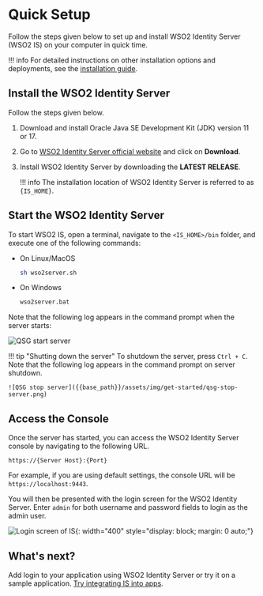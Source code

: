 # Quick Setup

Follow the steps given below to set up and install WSO2 Identity Server (WSO2 IS) on your computer in quick time.

!!! info
    For detailed instructions on other installation options and deployments, see the [installation guide]({{base_path}}/deploy/get-started/install/).

## Install the WSO2 Identity Server

Follow the steps given below.

1. Download and install Oracle Java SE Development Kit (JDK) version 11 or 17.
2. Go to [WSO2 Identity Server official website](https://wso2.com/identity-server/) and click on **Download**.
3. Install WSO2 Identity Server by downloading the **LATEST RELEASE**.

    !!! info
        The installation location of WSO2 Identity Server is referred to as `{IS_HOME}`.

<!-- The WSO2 Identity Server installation location can vary depending on the operating system as given below:

|OS     |Home Directory                                |
|:------|:---------------------------------------------|
|Mac OS | `/Library/WSO2/IdentityServer/<IS_HOME>`         |
|Windows| `C:\Program Files\WSO2\IdentityServer\<IS_HOME>` |
|Ubuntu | `/usr/lib/wso2/IdentityServer/<IS_HOME>`         |
|CentOS | `/usr/lib64/IdentityServer/<IS_HOME>`           |

-->

## Start the WSO2 Identity Server

To start WSO2 IS, open a terminal, navigate to the `<IS_HOME>/bin` folder, and execute one of the following commands:

- On Linux/MacOS

    ``` bash
    sh wso2server.sh
    ```

- On Windows

    ``` bash
    wso2server.bat
    ```

Note that the following log appears in the command prompt when the server starts:

![QSG start server]({{base_path}}/assets/img/get-started/qsg-start-server.png)

!!! tip "Shutting down the server"
    To shutdown the server, press `Ctrl + C`.
    Note that the following log appears in the command prompt on server shutdown.

    ![QSG stop server]({{base_path}}/assets/img/get-started/qsg-stop-server.png)

## Access the Console

Once the server has started, you can access the WSO2 Identity Server console by navigating to the following URL.

`https://{Server Host}:{Port}`

For example, if you are using default settings, the console URL will be `https://localhost:9443`.

You will then be presented with the login screen for the WSO2 Identity Server. Enter `admin` for both username and password fields to login as the admin user.

![Login screen of IS]({{base_path}}/assets/img/get-started/login-to-is.png){: width="400" style="display: block; margin: 0 auto;"}

## What's next?

Add login to your application using WSO2 Identity Server or try it on a sample application. [Try integrating IS into apps]({{base_path}}/get-started/try-samples).

